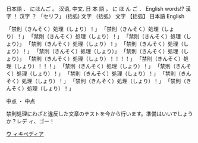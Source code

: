 日本語
、
にほんご
。
汉语,
中文.
日
本
語
，
に
ほ
ん
ご
．
English
words!?
漢字
！
汉字
？
「セリフ」
(括弧)
文字
（括弧）
文字
【括弧】
日本語
English

「禁則（きんそく）処理（しょり）！」
「禁則（きんそく）処理（しょり）！」
「禁則（きんそく）処理（しょり）！」
「禁則（きんそく）処理（しょり）」
「禁則（きんそく）処理（しょり）！」
「禁則（きんそく）処理（しょり）！」
「禁則（きんそく）処理（しょり）」
「禁則（きんそく）処理（しょり）」
「禁則（きんそく）処理（しょり）！！！！」
「禁則（きんそく）処理（しょり）！！！」
「禁則（きんそく）処理（しょり）！」
「禁則（きんそく）処理（しょり）！」
「禁則（きんそく）処理（しょり）！」
「禁則（きんそく）処理（しょり）！」
「禁則（きんそく）処理（しょり）！」
「禁則（きんそく）処理（しょり）！」

中点
・
中点

禁則処理にわざと違反した文章のテストを今から行います。準備はいいでしょうか？レデ
ィ、ゴー！

[ウ
ィキペディア]

[ウ
ィキペディア]: https://ja.wikipedia.org/
